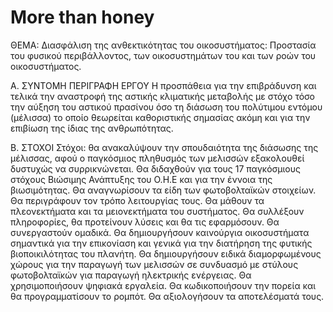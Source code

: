 # More than honey

ΘΕΜΑ: 
Διασφάλιση της ανθεκτικότητας του οικοσυστήματος: Προστασία του φυσικού περιβάλλοντος, των οικοσυστημάτων του και των ροών του οικοσυστήματος.

Α. ΣΥΝΤΟΜΗ ΠΕΡΙΓΡΑΦΗ ΕΡΓΟΥ
Η προσπάθεια για την επιβράδυνση και τελικά την αναστροφή της αστικής κλιματικής μεταβολής με στόχο τόσο την αύξηση του αστικού πρασίνου όσο τη διάσωση του πολύτιμου εντόμου (μέλισσα) το οποίο θεωρείται καθοριστικής σημασίας ακόμη και για την επιβίωση της ίδιας της ανθρωπότητας.


Β. ΣΤΟΧΟΙ
Στόχοι: 
	θα ανακαλύψουν την σπουδαιότητα της διάσωσης της μέλισσας, αφού ο παγκόσμιος πληθυσμός των μελισσών εξακολουθεί δυστυχώς να συρρικνώνεται. 
Θα διδαχθούν για τους 17 παγκόσμιους στόχους Βιώσιμης Ανάπτυξης του Ο.Η.Ε και για την έννοια της βιωσιμότητας.
	Θα αναγνωρίσουν τα είδη των φωτοβολταϊκών στοιχείων.
	Θα περιγράφουν τον τρόπο λειτουργίας τους.
	Θα μάθουν τα πλεονεκτήματα και τα μειονεκτήματα του συστήματος.
  Θα συλλέξουν πληροφορίες, θα προτείνουν λύσεις και  θα τις εφαρμόσουν.
  Θα συνεργαστούν ομαδικά.
	Θα δημιουργήσουν καινούργια οικοσυστήματα σημαντικά για την επικονίαση και γενικά για την διατήρηση της φυτικής βιοποικιλότητας του πλανήτη. 
	Θα δημιουργήσουν ειδικά διαμορφωμένους χώρους για την παραγωγή των μελισσών σε συνδυασμό με στύλους φωτοβολταϊκών για παραγωγή ηλεκτρικής ενέργειας.
	Θα χρησιμοποιήσουν ψηφιακά εργαλεία.
	Θα κωδικοποιήσουν την πορεία και θα προγραμματίσουν
το ρομπότ.
Θα αξιολογήσουν τα αποτελέσματά τους.



